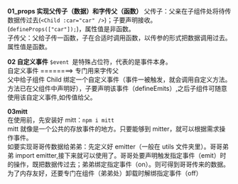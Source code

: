 **01_props 实现父传子（数据）和字传父（函数）**
父传子：父亲在子组件处将待传数据传过去(`<Child :car="car" />`)；子要声明接收。(`defineProps(["car"]);`)，属性值是非函数。  
子传父：父给子传一函数，子在合适时调用函数，以传参的形式把数据调用过去。属性值是函数。

**02 自定义事件**
`$event `是特殊占位符，代表的是事件本身。  
自定义事件 ========> 专门用来字传父  
父中给子组件 Child 绑定一个自定义事件（事件一被触发，就会调用自定义方法。方法已在父组件中声明好），子要声明该事件（defineEmits）,之后子组件可随意使用该自定义事件,如传值给父。

**03mitt**  
在使用前，先安装好 mitt：`npm i mitt`  
mitt 就像是一个公共的存放事件的地方。只要能够到 mitter，就可以根据需求操作事件。  
如要实现哥哥传数据给弟弟：先定义好 emitter（一般在 utils 文件夹里）。哥哥弟弟 import emitter,接下来就可以使用了。哥哥处要声明触发指定事件（emit）时的操作，既把数据传过去；弟弟绑定指定事件（on）。则可得到哥哥传来的数据。为了内存友好，还要专门在组件（弟弟处）卸载时解绑指定事件（off）

